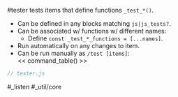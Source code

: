 #tester tests items that define functions `_test_*()`.
- Can be defined in any blocks matching `js|js_tests?`.
- Can be associated w/ functions w/ different names:
  - Define `const _test_*_functions = [...names]`.
- Run automatically on any changes to item.
- Can be run manually as `/test [items]`:  
<< command_table() >>

```js_removed:tester.js
// tester.js
```

#_listen #_util/core
